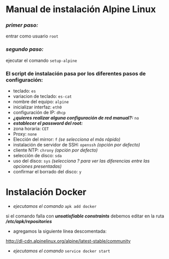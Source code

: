 # Manual de instalación Alpine Linux

### ***primer paso:***
entrar como usuario ```root```
### ***segundo paso:***

ejecutar el comando ```setup-alpine```
 
### El script de instalación pasa por los diferentes pasos de configuración:

- teclado: ```es```
- variacion de teclado: ```es-cat```
- nombre del equipo: ```alpine```
- inicializar interfaz: ```eth0```
- configuración de IP: ```dhcp```
- ***¿quieres realizar alguna configuración de red manual?:*** ```no```
- ***establecer el password del root:***
- zona horaria: ```CET```
- Proxy: ```none```
- Elección del mirror: ```f``` *(se selecciona el más rápido)*
- instalación de servidor de SSH: ```openssh``` *(opción por defecto)*
- cliente NTP: ```chrony``` *(opción por defecto)*
- selección de disco: ```sda```
- uso del disco: ```sys``` *(selecciona ? para ver las diferencias entre las opciones presentadas)*
- confirmar el borrado del disco: ```y```



# Instalación Docker

- *ejecutamos el comando* ```apk add docker```

si el comando falla con ***unsatisfiable constraints***  debemos editar en la ruta ***/etc/apk/repositories***

- agregamos la siguiente línea descomentada:

 http://dl-cdn.alpinelinux.org/alpine/latest-stable/community 

- *ejecutamos el comando* ```service docker start```
